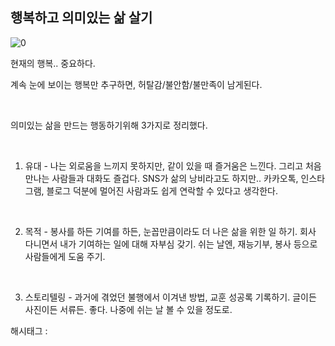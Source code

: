 ## 행복하고 의미있는 삶 살기

![0](/asset/img/222678331173/0.png)

현재의 행복.. 중요하다.

계속 눈에 보이는 행복만 추구하면, 허탈감/불안함/불만족이 남게된다.

​

의미있는 삶을 만드는 행동하기위해 3가지로 정리했다.

​

1. 유대 - 나는 외로움을 느끼지 못하지만, 같이 있을 때 즐거움은 느낀다. 그리고 처음 만나는 사람들과 대화도 즐겁다. SNS가 삶의 낭비라고도 하지만.. 카카오톡, 인스타그램, 블로그 덕분에 멀어진 사람과도 쉽게 연락할 수 있다고 생각한다.

​

2. 목적 - 봉사를 하든 기여를 하든, 눈꼽만큼이라도 더 나은 삶을 위한 일 하기. 회사 다니면서 내가 기여하는 일에 대해 자부심 갖기. 쉬는 날엔, 재능기부, 봉사 등으로 사람들에게 도움 주기.

​

3. 스토리텔링 - 과거에 겪었던 불행에서 이겨낸 방법, 교훈 성공록 기록하기. 글이든 사진이든 서류든. 좋다. 나중에 쉬는 날 볼 수 있을 정도로.

 해시태그 : 
